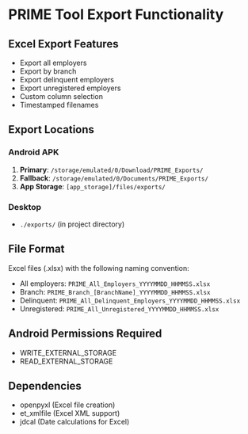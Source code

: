 # PRIME Tool Export Functionality

## Excel Export Features
- Export all employers
- Export by branch
- Export delinquent employers
- Export unregistered employers
- Custom column selection
- Timestamped filenames

## Export Locations

### Android APK
1. **Primary**: `/storage/emulated/0/Download/PRIME_Exports/`
2. **Fallback**: `/storage/emulated/0/Documents/PRIME_Exports/`
3. **App Storage**: `[app_storage]/files/exports/`

### Desktop
- `./exports/` (in project directory)

## File Format
Excel files (.xlsx) with the following naming convention:
- All employers: `PRIME_All_Employers_YYYYMMDD_HHMMSS.xlsx`
- Branch: `PRIME_Branch_[BranchName]_YYYYMMDD_HHMMSS.xlsx`
- Delinquent: `PRIME_All_Delinquent_Employers_YYYYMMDD_HHMMSS.xlsx`
- Unregistered: `PRIME_All_Unregistered_YYYYMMDD_HHMMSS.xlsx`

## Android Permissions Required
- WRITE_EXTERNAL_STORAGE
- READ_EXTERNAL_STORAGE

## Dependencies
- openpyxl (Excel file creation)
- et_xmlfile (Excel XML support)
- jdcal (Date calculations for Excel)